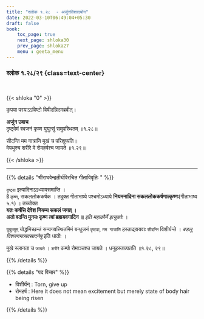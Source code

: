 ```yaml
---
title: "श्लोक १.२८  - अर्जुनविशादयोग"
date: 2022-03-10T06:49:04+05:30
draft: false
book:
    toc_page: true
    next_page: shloka30
    prev_page: shloka27
    menu : geeta_menu
---
```




### श्लोक १.२८/२९ {class=text-center}

<br/>

{{< shloka  "0"  >}}

कृपया परयाऽऽविष्टो विषीदन्निदमब्रवीत्।  

**अर्जुन उवाच**    
दृष्ट्वेमं स्वजनं कृष्ण युयुत्सुं समुपस्थितम्  ॥१.२८॥

सीदन्ति मम गात्राणि मुखं च परिशुष्यति।  
वेपथुश्च शरीरे मे रोमहर्षश्च जायते  ॥१.२९॥

{{< /shloka >}}

---

{{% details "श्रीराघवेन्द्रतीर्थविरचित गीताविवृतिः " %}}

`दृष्ट्वा` इत्यादिनाऽऽध्यायसमाप्ति ।  
है `कृष्ण`, सकललोककर्षक । तदुक्त गीताभाष्ये पश्चमोऽध्याये 
**नियमनादिना सकललोककर्षणात्कृष्णः**(गीताभाष्य ५.१) ।  तच्चोक्त   
**यतः कर्षसि देवेश नियम्य सकलं जगत्‌ ।**  
**अतो वदन्ति मुनयः कृष्ण त्वां ब्रह्मयवगादिन ॥**
*इति महाकौर्मे इत्युक्तेः* । 

`युयुत्सुम्` योद्धमिच्छन्तं सम्यगवस्थितमिमं बन्धुजनं 
`दृष्टवा`, `मम गात्राणि` हस्ताद्यवयवाः `सीदन्ति` 
विशीर्यन्ते । *बडलू विशरणगत्यवसादनेषु* इति धातोः ।

मुखे स्लानता च `जायते` । 
`शरीरे` कम्पो रोमाञ्चश्च जायते । 
धनुहस्तात्पतति ॥१.२८, २९॥

{{% /details %}}


{{% details "पद विचार" %}}
- विशीर्यन् : Torn, give up
- रोमहर्ष : Here it does not mean excitement 
but merely state of body hair being risen


{{% /details %}}
